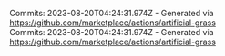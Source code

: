 Commits: 2023-08-20T04:24:31.974Z - Generated via https://github.com/marketplace/actions/artificial-grass
<br>
Commits: 2023-08-20T04:24:31.974Z - Generated via https://github.com/marketplace/actions/artificial-grass
<br>
